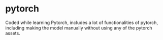 # pytorch
Coded while learning Pytorch, includes a lot of functionalities of pytorch, including making the model manually without using any of the pytorch assets.
